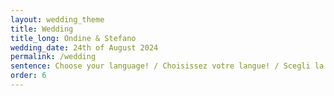 ```yaml
---
layout: wedding_theme
title: Wedding
title_long: Ondine & Stefano
wedding_date: 24th of August 2024
permalink: /wedding
sentence: Choose your language! / Choisissez votre langue! / Scegli la tua lingua!
order: 6
---
```


